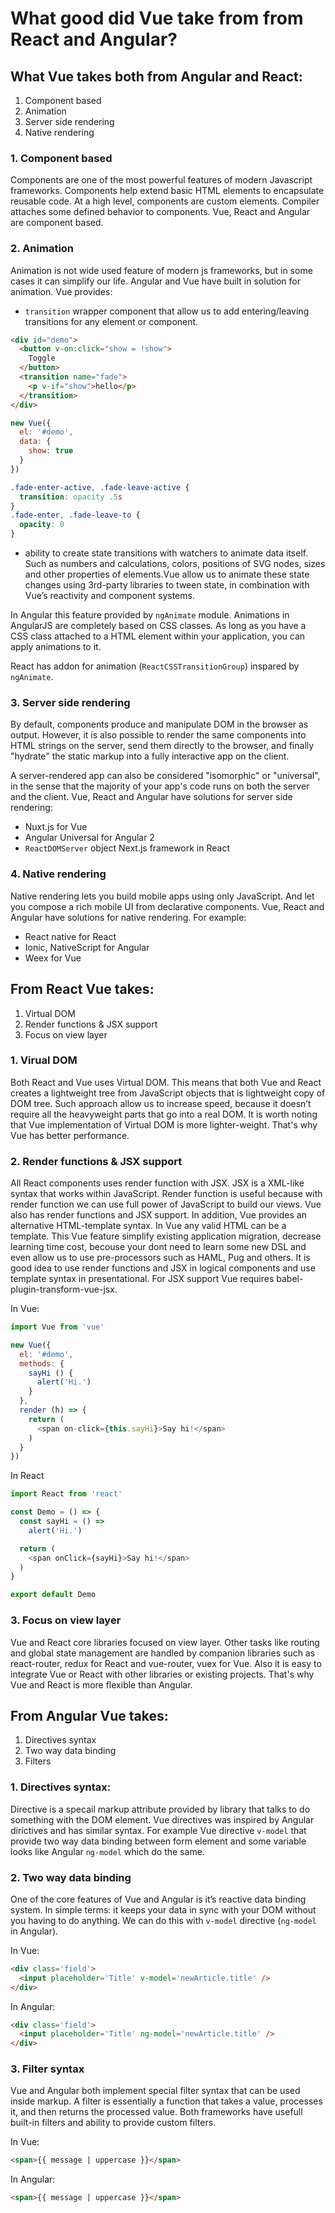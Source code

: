 # What good did Vue take from from React and Angular?

## What Vue takes both from Angular and React:
1. Component based
2. Animation
3. Server side rendering
4. Native rendering

### 1. Component based
Components are one of the most powerful features of modern Javascript frameworks. Components help extend basic HTML elements to encapsulate reusable code. At a high level, components are custom elements. Compiler attaches some defined behavior to components. Vue, React and Angular are component based. 

### 2. Animation
Animation is not wide used feature of modern js frameworks, but in some cases it can simplify our life. Angular and Vue have built in solution for animation. 
Vue provides:  
- ```transition``` wrapper component that allow us to add entering/leaving transitions for any element or component. 
```html
<div id="demo">
  <button v-on:click="show = !show">
    Toggle
  </button>
  <transition name="fade">
    <p v-if="show">hello</p>
  </transition>
</div>
```

```js
new Vue({
  el: '#demo',
  data: {
    show: true
  }
})
```

```css
.fade-enter-active, .fade-leave-active {
  transition: opacity .5s
}
.fade-enter, .fade-leave-to {
  opacity: 0
}
```
- ability to create state transitions with watchers to animate data itself. Such as numbers and calculations, colors, positions of SVG nodes, sizes and other properties of elements.Vue allow us to animate these state changes using 3rd-party libraries to tween state, in combination with Vue’s reactivity and component systems.

In Angular this feature provided by ```ngAnimate``` module. Animations in AngularJS are completely based on CSS classes. As long as you have a CSS class attached to a HTML element within your application, you can apply animations to it.

React has addon for animation (```ReactCSSTransitionGroup```) inspared by ```ngAnimate```.
### 3. Server side rendering
By default, components produce and manipulate DOM in the browser as output. However, it is also possible to render the same components into HTML strings on the server, send them directly to the browser, and finally "hydrate" the static markup into a fully interactive app on the client.

A server-rendered app can also be considered "isomorphic" or "universal", in the sense that the majority of your app's code runs on both the server and the client. Vue, React and Angular have solutions for server side rendering:
- Nuxt.js for Vue
- Angular Universal for Angular 2
- ```ReactDOMServer``` object Next.js framework in React

### 4. Native rendering
Native rendering lets you build mobile apps using only JavaScript. And let you compose a rich mobile UI from declarative components. Vue, React and Angular have solutions for native rendering. For example:
- React native for React
- Ionic, NativeScript for Angular
- Weex for Vue

## From React Vue takes:

1. Virtual DOM
2. Render functions & JSX support
3. Focus on view layer

### 1. Virual DOM
Both React and Vue uses Virtual DOM. This means that both Vue and React creates a lightweight tree from JavaScript objects that is lightweight copy of DOM tree. Such approach allow us to increase speed, because it doesn’t require all the heavyweight parts that go into a real DOM. It is worth noting that Vue implementation of Virtual DOM is more lighter-weight. That's why Vue has better performance.

### 2. Render functions & JSX support
All React components uses render function with JSX. JSX is a XML-like syntax that works within JavaScript. Render function is useful because with render function we can use full power of JavaScript to build our views. Vue also has render functions and JSX support. In addition, Vue provides an alternative HTML-template syntax. In Vue any valid HTML can be a template. This Vue feature simplify existing application migration, decrease learning time cost, becouse your dont need to learn some new DSL and even allow us to use pre-processors such as HAML, Pug and others. It is good idea to use render functions and JSX in logical components and use template syntax in presentational. For JSX support Vue requires babel-plugin-transform-vue-jsx.

In Vue:
```js
import Vue from 'vue'

new Vue({
  el: '#demo',
  methods: {
    sayHi () {
      alert('Hi.')
    }
  },
  render (h) => {
    return (
      <span on-click={this.sayHi}>Say hi!</span>
    )
  }
})
```

In React
```js
import React from 'react'

const Demo = () => {
  const sayHi = () =>
    alert('Hi.')

  return (
    <span onClick={sayHi}>Say hi!</span>
  )
}

export default Demo
```

### 3. Focus on view layer
Vue and React core libraries focused on view layer. Other tasks like routing and global state management are handled by companion libraries such as react-router, redux for React and vue-router, vuex for Vue. Also it is easy to integrate Vue or React with other libraries or existing projects. That's why Vue and React is more flexible than Angular.

## From Angular Vue takes:

1. Directives syntax
2. Two way data binding
3. Filters

### 1. Directives syntax:
Directive is a specail markup attribute provided by library that talks to do something with the DOM element. Vue directives was inspired by Angular dirictives and has similar syntax. For example Vue directive ```v-model``` that provide two way data binding between form element and some variable looks like Angular ```ng-model``` which do the same.

### 2. Two way data binding
One of the core features of Vue and Angular is it’s reactive data binding system. In simple terms: it keeps your data in sync with your DOM without you having to do anything. We can do this with ```v-model``` directive (```ng-model``` in Angular).

In Vue:
```html
<div class='field'>
  <input placeholder='Title' v-model='newArticle.title' />
</div>
```

In Angular:
```html
<div class='field'>
  <input placeholder='Title' ng-model='newArticle.title' />
</div>
```

### 3. Filter syntax
Vue and Angular both implement special filter syntax that can be used inside markup. A filter is essentially a function that takes a value, processes it, and then returns the processed value. Both frameworks have usefull built-in filters and ability to provide custom filters.

In Vue:
```html
<span>{{ message | uppercase }}</span>
```

In Angular:
```html
<span>{{ message | uppercase }}</span>
```
